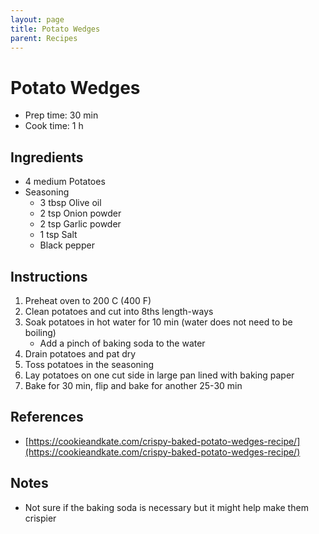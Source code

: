```yaml
---
layout: page
title: Potato Wedges
parent: Recipes
---
```


# Potato Wedges

- Prep time: 30 min
- Cook time: 1 h

## Ingredients

- 4 medium Potatoes
- Seasoning
  - 3 tbsp Olive oil
  - 2 tsp Onion powder
  - 2 tsp Garlic powder
  - 1 tsp Salt
  - Black pepper

## Instructions

1. Preheat oven to 200 C (400 F)
2. Clean potatoes and cut into 8ths length-ways
3. Soak potatoes in hot water for 10 min (water does not need to be boiling)
   - Add a pinch of baking soda to the water
4. Drain potatoes and pat dry
5. Toss potatoes in the seasoning
6. Lay potatoes on one cut side in large pan lined with baking paper
7. Bake for 30 min, flip and bake for another 25-30 min

## References

- [https://cookieandkate.com/crispy-baked-potato-wedges-recipe/](https://cookieandkate.com/crispy-baked-potato-wedges-recipe/)

## Notes

- Not sure if the baking soda is necessary but it might help make them crispier
